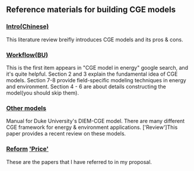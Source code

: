 ## Reference materials for building CGE models  

### [Intro(Chinese)](reference/intro.pdf)
This literature review breifly introduces CGE models and its pros & cons.       

### [Workflow(BU)](reference/BU.pdf)
This is the first item appears in "CGE model in energy" google search, and it's quite helpful.
Section 2 and 3 explain the fundamental idea of CGE models. Section 7-8 provide field-specific modeling techniques in energy and environment. Section 4 - 6 are about details constructing the model(you should skip them).

### [Other models](reference/review.pdf)
Manual for Duke University's DIEM-CGE model. There are many different CGE framework for energy & environment applications. ['Review']This paper provides a recent review on these models. 

### [Reform](reference/reform.pdf) ['Price'](reference/price.pdf)

These are the papers that I have referred to in my proposal.
